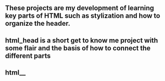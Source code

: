 ## These projects are my development of learning key parts of HTML such as stylization and how to organize the header.
## html_head is a short get to know me project with some flair and the basis of how to connect the different parts
## html__